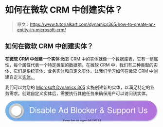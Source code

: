 # 如何在微软 CRM 中创建实体？

> 原文：<https://www.tutorialkart.com/dynamics365/how-to-create-an-entity-in-microsoft-crm/>

## 如何在微软 CRM 中创建实体？

**在微软 CRM 中创建一个实体**:微软 CRM 中的实体就像一个数据库表，它有一组属性，每个属性代表一个特定类型的数据项。在微软 CRM 中，我们有三种类型的实体，它们是系统实体、业务实体和自定义实体。让我们学习如何在微软 CRM 中创建自定义[实体。](https://www.tutorialkart.com/dynamics365/what-is-an-entity-in-microsoft-dynamics-365/)

我们可以为您的 [Microsoft Dynamics 365](https://www.tutorialkart.com/what-is-microsoft-dynamics-365/) 实施创建新的实体，以满足特定的业务需求。创建自定义实体后，需要执行其他任务来确保用户可以访问该实体。

[![](img/925da31b32d6bc3827932f6c8afb11bb.png)](https://www.tutorialkart.com/)